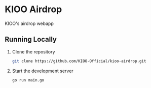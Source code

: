 # KIOO Airdrop

KIOO's airdrop webapp

## Running Locally

1. Clone the repository

   ```bash
   git clone https://github.com/KIOO-Official/kioo-airdrop.git
   ```
   
2. Start the development server

   ```bash
   go run main.go
   ```
